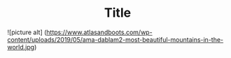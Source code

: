 <!DOCTYPE html>
<html>
<body>

<h1 align="center">Title</h1>

![picture alt] (https://www.atlasandboots.com/wp-content/uploads/2019/05/ama-dablam2-most-beautiful-mountains-in-the-world.jpg)

</body>
</html>

